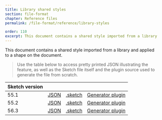 ```yaml
---
title: Library shared styles
section: file-format
chapter: Reference files
permalink: /file-format/reference/library-styles

order: 110
excerpt: This document contains a shared style imported from a library and applied to a shape on the document.
---
```


This document contains a shared style imported from a library and applied to a shape on the document.

> Use the table below to access pretty printed JSON illustrating the feature, as well as the Sketch file itself and the plugin source used to generate the file from scratch.

| Sketch version |                                                                                                             |                                                                                                                       |                                                                                                                                                    |
| -------------- | ----------------------------------------------------------------------------------------------------------- | --------------------------------------------------------------------------------------------------------------------- | -------------------------------------------------------------------------------------------------------------------------------------------------- |
| 55.1           | [JSON](https://github.com/BohemianCoding/SketchAPI/tree/develop/reference-files/55.1/library-styles/output) | [.sketch](https://github.com/BohemianCoding/SketchAPI/tree/develop/reference-files/55.1/library-styles/output.sketch) | [Generator plugin](https://github.com/BohemianCoding/SketchAPI/tree/develop/reference-files/plugin.sketchplugin/Contents/Sketch/library-styles.js) |
| 55.2           | [JSON](https://github.com/BohemianCoding/SketchAPI/tree/develop/reference-files/55.2/library-styles/output) | [.sketch](https://github.com/BohemianCoding/SketchAPI/tree/develop/reference-files/55.2/library-styles/output.sketch) | [Generator plugin](https://github.com/BohemianCoding/SketchAPI/tree/develop/reference-files/plugin.sketchplugin/Contents/Sketch/library-styles.js) |
| 56.3           | [JSON](https://github.com/BohemianCoding/SketchAPI/tree/develop/reference-files/56.3/library-styles/output) | [.sketch](https://github.com/BohemianCoding/SketchAPI/tree/develop/reference-files/56.3/library-styles/output.sketch) | [Generator plugin](https://github.com/BohemianCoding/SketchAPI/tree/develop/reference-files/plugin.sketchplugin/Contents/Sketch/library-styles.js) |
